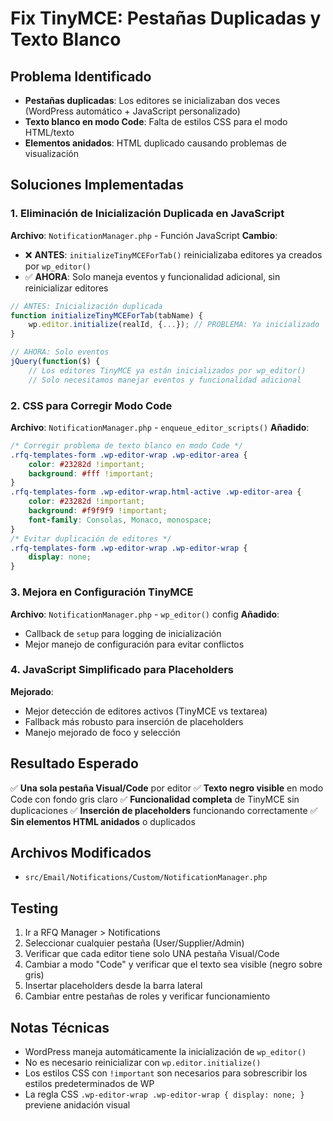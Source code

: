 # Fix TinyMCE: Pestañas Duplicadas y Texto Blanco

## Problema Identificado
- **Pestañas duplicadas**: Los editores se inicializaban dos veces (WordPress automático + JavaScript personalizado)
- **Texto blanco en modo Code**: Falta de estilos CSS para el modo HTML/texto
- **Elementos anidados**: HTML duplicado causando problemas de visualización

## Soluciones Implementadas

### 1. Eliminación de Inicialización Duplicada en JavaScript
**Archivo**: `NotificationManager.php` - Función JavaScript
**Cambio**: 
- ❌ **ANTES**: `initializeTinyMCEForTab()` reinicializaba editores ya creados por `wp_editor()`
- ✅ **AHORA**: Solo maneja eventos y funcionalidad adicional, sin reinicializar editores

```javascript
// ANTES: Inicialización duplicada
function initializeTinyMCEForTab(tabName) {
    wp.editor.initialize(realId, {...}); // PROBLEMA: Ya inicializado
}

// AHORA: Solo eventos
jQuery(function($) {
    // Los editores TinyMCE ya están inicializados por wp_editor()
    // Solo necesitamos manejar eventos y funcionalidad adicional
```

### 2. CSS para Corregir Modo Code
**Archivo**: `NotificationManager.php` - `enqueue_editor_scripts()`
**Añadido**:
```css
/* Corregir problema de texto blanco en modo Code */
.rfq-templates-form .wp-editor-wrap .wp-editor-area {
    color: #23282d !important;
    background: #fff !important;
}
.rfq-templates-form .wp-editor-wrap.html-active .wp-editor-area {
    color: #23282d !important;
    background: #f9f9f9 !important;
    font-family: Consolas, Monaco, monospace;
}
/* Evitar duplicación de editores */
.rfq-templates-form .wp-editor-wrap .wp-editor-wrap {
    display: none;
}
```

### 3. Mejora en Configuración TinyMCE
**Archivo**: `NotificationManager.php` - `wp_editor()` config
**Añadido**:
- Callback de `setup` para logging de inicialización
- Mejor manejo de configuración para evitar conflictos

### 4. JavaScript Simplificado para Placeholders
**Mejorado**:
- Mejor detección de editores activos (TinyMCE vs textarea)
- Fallback más robusto para inserción de placeholders
- Manejo mejorado de foco y selección

## Resultado Esperado
✅ **Una sola pestaña Visual/Code** por editor
✅ **Texto negro visible** en modo Code con fondo gris claro
✅ **Funcionalidad completa** de TinyMCE sin duplicaciones
✅ **Inserción de placeholders** funcionando correctamente
✅ **Sin elementos HTML anidados** o duplicados

## Archivos Modificados
- `src/Email/Notifications/Custom/NotificationManager.php`

## Testing
1. Ir a RFQ Manager > Notifications
2. Seleccionar cualquier pestaña (User/Supplier/Admin)
3. Verificar que cada editor tiene solo UNA pestaña Visual/Code
4. Cambiar a modo "Code" y verificar que el texto sea visible (negro sobre gris)
5. Insertar placeholders desde la barra lateral
6. Cambiar entre pestañas de roles y verificar funcionamiento

## Notas Técnicas
- WordPress maneja automáticamente la inicialización de `wp_editor()`
- No es necesario reinicializar con `wp.editor.initialize()`
- Los estilos CSS con `!important` son necesarios para sobrescribir los estilos predeterminados de WP
- La regla CSS `.wp-editor-wrap .wp-editor-wrap { display: none; }` previene anidación visual
